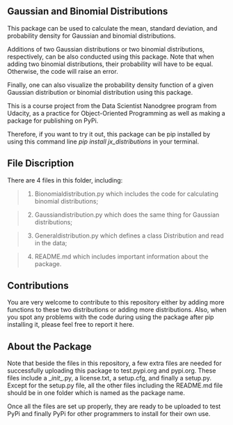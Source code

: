## Gaussian and Binomial Distributions 

This package can be used to calculate the mean, standard deviation, and probability density for Gaussian and binomial distributions. 

Additions of two Gaussian distributions or two binomial distributions, respectively, can be also conducted using this package. Note that when adding two binomial distributions, their probability will have to be equal. Otherwise, the code will raise an error. 

Finally, one can also visualize the probability density function of a given Gaussian distribution or binomial distribution using this package. 

This is a course project from the Data Scientist Nanodgree program from Udacity, as a practice for Object-Oriented Programming as well as making a package for publishing on PyPi. 

Therefore, if you want to try it out, this package can be pip installed by using this command line *pip install jx_distributions* in your terminal. 

## File Discription

There are 4 files in this folder, including:

> 1. Bionomialdistribution.py  which includes the code for calculating binomial distributions;

> 2. Gaussiandistribution.py which does the same thing for Gaussian distributions;

> 3. Generaldistribution.py which defines a class Distribution and read in the data;

> 4. README.md which includes important information about the package.

## Contributions

You are very welcome to contribute to this repository either by adding more functions to these two distributions or adding more distributions. Also, when you spot any problems with the code during using the package after pip installing it, please feel free to report it here. 

## About the Package

Note that beside the files in this repository, a few extra files are needed for successfully uploading this package to test.pypi.org and pypi.org. These files include a \__init__.py, a license.txt, a setup.cfg, and finally a setup.py. Except for the setup.py file, all the other files including the README.md file should be in one folder which is named as the package name. 

Once all the files are set up properly, they are ready to be uploaded to test PyPi and finally PyPi for other programmers to install for their own use.



